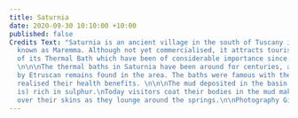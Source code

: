 ```yaml
---
title: Saturnia
date: 2020-09-30 10:10:00 +10:00
published: false
Credits Text: "Saturnia is an ancient village in the south of Tuscany in the area
  known as Maremma. Although not yet commercialised, it attracts tourists because
  of its Thermal Bath which have been of considerable importance since ancient ages.
  \n\n\nThe thermal baths in Saturnia have been around for centuries, as is proved
  by Etruscan remains found in the area. The baths were famous with the Romans who
  realised their health benefits. \n\n\nThe mud deposited in the basin was (and still
  is) rich in sulphur.\nToday visitors coat their bodies in the mud making designs
  over their skins as they lounge around the springs.\n\nPhotography Giovanni Di Stefano"
---
```


